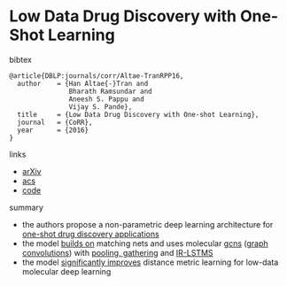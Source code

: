 #  Low Data Drug Discovery with One-Shot Learning

bibtex
```
@article{DBLP:journals/corr/Altae-TranRPP16,
  author    = {Han Altae{-}Tran and
               Bharath Ramsundar and
               Aneesh S. Pappu and
               Vijay S. Pande},
  title     = {Low Data Drug Discovery with One-shot Learning},
  journal   = {CoRR},
  year      = {2016}
}
```
links
- [arXiv](https://arxiv.org/abs/1611.03199)
- [acs](http://pubs.acs.org/doi/abs/10.1021/acscentsci.6b00367)
- [code](https://github.com/deepchem/deepchem)

summary
- the authors propose a non-parametric deep learning architecture for [one-shot drug discovery applications](https://github.com/naganandy/geometric-deep-learning-literature/blob/master/conference-journal-articles/acs_drug_osl/pic1.png?raw=true)
- the model [builds on](https://github.com/naganandy/geometric-deep-learning-literature/blob/master/conference-journal-articles/acs_drug_osl/pic2.png?raw=true) matching nets and uses molecular [gcns](https://github.com/naganandy/geometric-deep-learning-literature/blob/master/conference-journal-articles/acs_drug_osl/pic4.png?raw=true) ([graph convolutions](https://github.com/naganandy/geometric-deep-learning-literature/blob/master/conference-journal-articles/acs_drug_osl/pic5.png?raw=true)) with [pooling, gathering](https://github.com/naganandy/geometric-deep-learning-literature/blob/master/conference-journal-articles/acs_drug_osl/pic6.png?raw=true) and [IR-LSTMS](https://github.com/naganandy/geometric-deep-learning-literature/blob/master/conference-journal-articles/acs_drug_osl/pic7.png?raw=true)
- the model [significantly improves](https://github.com/naganandy/geometric-deep-learning-literature/blob/master/conference-journal-articles/acs_drug_osl/pic7.png?raw=true) distance metric learning for low-data molecular deep learning

